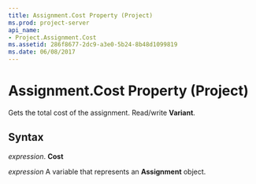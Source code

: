 ```yaml
---
title: Assignment.Cost Property (Project)
ms.prod: project-server
api_name:
- Project.Assignment.Cost
ms.assetid: 286f8677-2dc9-a3e0-5b24-8b48d1099819
ms.date: 06/08/2017
---
```



# Assignment.Cost Property (Project)

Gets the total cost of the assignment. Read/write **Variant**.


## Syntax

 _expression_. **Cost**

 _expression_ A variable that represents an **Assignment** object.


